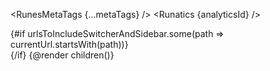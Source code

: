 <script context="module">
  const extra: ListType[] = [
    {
      name: '3 Tabs',
      Icon: ExpandOutline as Component,
      href: '/three-tabs'
    },
    {
      name: '3 Tabs Tailwind ',
      Icon: CogOutline as Component,
      href: '/three-tabs-sizebytailwind'
    },
    {
      name: 'No Tabs',
      Icon: GridPlusOutline as Component,
      href: '/no-tabs'
    }
  ];
  export const newSidebarList: ListType[] = [
    ...sidebarList, ...extra 
  ];
</script>

<script lang="ts">
  import '../app.pcss';
  import { page } from '$app/stores';
  import type { Component } from 'svelte';
  import type { ListType } from 'runes-webkit';
  import { Footer, OnThisPage, extract, Sidebar, removeHyphensAndCapitalize, sidebarList, ExpandOutline, GridPlusOutline, CogOutline } from 'runes-webkit'
  import { RunesMetaTags, deepMerge } from 'runes-meta-tags';
  import Nav from './utils/Nav.svelte';
  import { Runatics } from 'runatics';

  let { children, data } = $props()
  const analyticsId = data.ANALYTICS_ID
  let metaTags = $state(
    $page.data.pageMetaTags
      ? deepMerge($page.data.layoutMetaTags, $page.data.pageMetaTags)
      : data.layoutMetaTags
  );

  let currentUrl = $state($page.url.pathname);
  $effect(() => {
    currentUrl = $page.url.pathname;
    metaTags = $page.data.pageMetaTags
      ? deepMerge($page.data.layoutMetaTags, $page.data.pageMetaTags)
      : data.layoutMetaTags;
  })
  const lis =[
    {name: 'Guide', href: '/guide/svelte-4/getting-started'},
    {name: '3-Tabs', href: '/three-tabs'},
    {name: '3-Tabs-tailwind', href: '/three-tabs-sizebytailwind'},
    {name: 'No-tabs', href: '/no-tabs'},
    {name: 'How to use', href: '/how-to-use'},
  ]
  const brand = {
    name: 'codewithshin.com',
    href: 'https://codewithshin.com',
  }
  const urlsToIncludeSwitcherAndSidebar =['/guide/', '/guide2/', '/how-to-use']
  const siteName = removeHyphensAndCapitalize(__NAME__)
  const twitterUrl = 'https://twitter.com/shinokada'
  const githubUrl = `https://github.com/shinokada/${__NAME__}`

</script>
<RunesMetaTags {...metaTags} />
<Runatics {analyticsId} />

<Nav {lis} {siteName} {twitterUrl} {githubUrl} urlsToIncludeSwitcher={urlsToIncludeSwitcherAndSidebar}/>
<div class="lg:flex">  
{#if urlsToIncludeSwitcherAndSidebar.some(path => currentUrl.startsWith(path))}
  <Sidebar 
  sidebarList={newSidebarList}
  s_b_aside='fixed inset-0 z-30 flex-none h-full w-64 lg:static lg:h-auto border-e border-gray-200 dark:border-gray-600 lg:overflow-y-visible lg:pt-0 lg:block hidden'
  s_b_div='fixed top-20 px-2 w-60'
  />
  <div class="relative">
    <OnThisPage {extract} headingSelector="#mainContent > :where(h2, h3)" />
  </div>
{/if}
  {@render children()}
</div>
<Footer {brand} {lis}/>